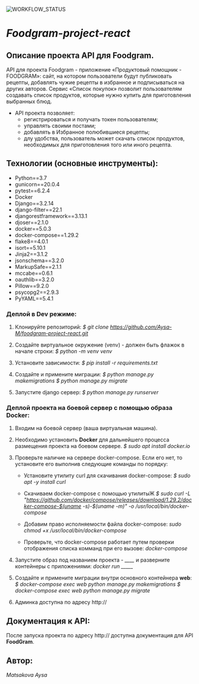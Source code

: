 ![WORKFLOW_STATUS](https://github.com/Aysa-M/foodgram-project-react/actions/workflows/foodgram_workflow.yml/badge.svg)

# ***Foodgram-project-react***
## **Описание проекта API для Foodgram.**
API для проекта Foodgram - приложение «Продуктовый помощник - FOODGRAM»: сайт, на котором пользователи будут публиковать рецепты, добавлять чужие рецепты в избранное и подписываться на других авторов. Сервис «Список покупок» позволит пользователям создавать список продуктов, которые нужно купить для приготовления выбранных блюд. 
- API проекта позволяет: 
    - регистрироваться и получать токен пользователям;
    - управлять своими постами;
    - добавлять в Избранное полюбившиеся рецепты;
    - длу удобства, пользователь может скачать список продуктов, необходимых для приготовления того или иного рецепта.

## **Технологии (основные инструменты):**
- Python==3.7
- gunicorn==20.0.4
- pytest==6.2.4
- Docker
- Django==3.2.14
- django-filter==22.1
- djangorestframework==3.13.1
- djoser==2.1.0
- docker==5.0.3
- docker-compose==1.29.2
- flake8==4.0.1
- isort==5.10.1
- Jinja2==3.1.2
- jsonschema==3.2.0
- MarkupSafe==2.1.1
- mccabe==0.6.1
- oauthlib==3.2.0
- Pillow==9.2.0
- psycopg2==2.9.3
- PyYAML==5.4.1

### Деплой в Dev режиме:
1. Клонируйте репозиторий:
    *$ git clone https://github.com/Aysa-M/foodgram-project-react.git*
 
2. Создайте виртуальное окружение (venv) - должен быть флажок в начале строки:
    *$ python -m venv venv*
 
3. Установите зависимости:
    *$ pip install -r requirements.txt*

4. Создайте и примените миграции:
    *$ python manage.py makemigrations*
    *$ python manage.py migrate*

5. Запустите django сервер:
    *$ python manage.py runserver*

### Деплой проекта на боевой сервер с помощью образа Docker:
1. Входим на боевой сервер (ваша виртуальная машина).

2. Необходимо установить **Docker** для дальнейшего процесса размещения проекта на боевом сервере. 
    *$ sudo apt install docker.io*

3. Проверьте наличие на сервере docker-compose. Если его нет, то установите его выполнив следующие команды по порядку:
   
    - Установите утилиту curl для скачивания docker-compose:
    *$ sudo apt -y install curl*
  
    - Скачиваем docker-compose с помощью утилитыЖ
    *$ sudo curl -L "https://github.com/docker/compose/releases/download/1.29.2/docker-compose-$(uname -s)-$(uname -m)" -o /usr/local/bin/docker-compose*

    - Добавим право исполняемости файла docker-compose:
    *sudo chmod +x /usr/local/bin/docker-compose*

    - Проверьте, что docker-compose работает путем проверки отображения списка комманд при его вызове:
    *docker-compose*

4. Запустите образ под названием проекта - *____* и разверните контейнеры с приложениями:
    *docker run _____*

5. Создайте и примените миграции внутри основного контейнера **web**:
    *$ docker-compose exec web python manage.py makemigrations*
    *$ docker-compose exec web python manage.py migrate*

6. Админка доступна по адресу http://

## **Документация к API:**
После запуска проекта 
по адресу http:// доступна документация для API **FoodGram**.

## **Автор:**
*Matsakova Aysa*
